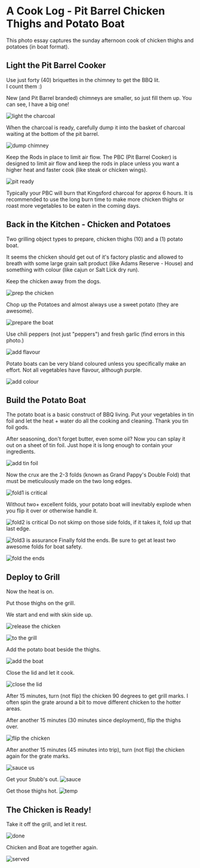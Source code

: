 # A Cook Log - Pit Barrel Chicken Thighs and Potato Boat
This photo essay captures the sunday afternoon cook of chicken thighs and potatoes (in boat format).

## Light the Pit Barrel Cooker
Use just forty (40) briquettes in the chimney to get the BBQ lit.  
I count them :) 

New (and Pit Barrel branded) chimneys are smaller, so just fill them up. You can see, I have a big one!

![light the charcoal](photos/charcoal.png)

When the charcoal is ready, carefully dump it into the basket of charcoal waiting at the bottom of the pit barrel.

![dump chimney](photos/chimney.png)

Keep the Rods in place to limit air flow. The PBC (Pit Barrel Cooker) is designed to limit air flow and keep the rods in place unless you want a higher heat and faster cook (like steak or chicken wings).

![pit ready](photos/pitready.png)

Typically your PBC will burn that Kingsford charcoal for approx 6 hours. It is recommended to use the long burn time to make more chicken thighs or roast more vegetables to be eaten in the coming days.

## Back in the Kitchen - Chicken and Potatoes
Two grilling object types to prepare, chicken thighs (10) and a (1) potato boat.

It seems the chicken should get out of it's factory plastic and allowed to breath with some large grain salt product (like Adams Reserve - House) and something with colour (like cajun or Salt Lick dry run).   

Keep the chicken away from the dogs. 

![prep the chicken](photos/chicken.png)

Chop up the Potatoes and almost always use a sweet potato (they are awesome).

![prepare the boat](photos/boata.png)

Use chili peppers (not just "peppers") and fresh garlic (find errors in this photo.)

![add flavour](photos/flava.png)

Potato boats can be very bland coloured unless you specifically make an effort. Not all vegetables have flavour, although purple.

![add colour](photos/colour.png)

## Build the Potato Boat
The potato boat is a basic construct of BBQ living. Put your vegetables in tin foil and let the heat + water do all the cooking and cleaning. Thank you tin foil gods. 

After seasoning, don't forget butter, even some oil? Now you can splay it out on a sheet of tin foil. Just hope it is long enough to contain your ingredients.

![add tin foil](photos/boatb.png)

Now the crux are the 2-3 folds (known as Grand Pappy's Double Fold) that must be meticulously made on the two long edges. 

![fold1 is critical](photos/fold1.png)

Without two+ excellent folds, your potato boat will inevitably explode when you flip it over or otherwise handle it.

![fold2 is critical](photos/fold2.png)
Do not skimp on those side folds, if it takes it, fold up that last edge.

![fold3 is assurance](photos/fold3.png)
Finally fold the ends. Be sure to get at least two awesome folds for boat safety.

![fold the ends](photos/fold4.png)

## Deploy to Grill

Now the heat is on. 

Put those thighs on the grill.

We start and end with skin side up.

![release the chicken](photos/release.png)

![to the grill](photos/release2.png)

Add the potato boat beside the thighs.

![add the boat](photos/addboat.png)

Close the lid and let it cook.

![close the lid](photos/closelid.png)

After 15 minutes, turn (not flip) the chicken 90 degrees to get grill marks. I often spin the grate around a bit to move different chicken to the hotter areas.

After another 15 minutes (30 minutes since deployment), flip the thighs over.

![flip the chicken](photos/flip.png)

After another 15 minutes (45 minutes into trip), turn (not flip) the chicken again for the grate marks.

![sauce us](photos/sauceus.png)

Get your Stubb's out.
![sauce](photos/sauce.png)

Get those thighs hot.
![temp](photos/temp.png)


## The Chicken is Ready!
Take it off the grill, and let it rest.

![done](photos/done.png)

Chicken and Boat are together again.

![served](photos/served.png)



